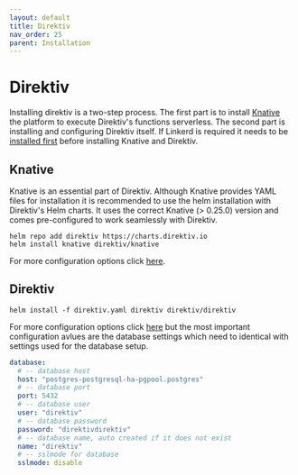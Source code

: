 ```yaml
---
layout: default
title: Direktiv
nav_order: 25
parent: Installation
---
```


# Direktiv

Installing direktiv is a two-step process. The first part is to install [Knative](https://knative.dev) the platform to execute Direktiv's functions serverless. The second part is installing and configuring Direktiv itself. If Linkerd is required it needs to be [installed first](linkerd.md) before installing Knative and Direktiv.

## Knative

Knative is an essential part of Direktiv. Although Knative provides YAML files for installation it is recommended to use the helm installation with Direktiv's Helm charts. It uses the correct Knative (> 0.25.0) version and comes pre-configured to work seamlessly with Direktiv.

```console
helm repo add direktiv https://charts.direktiv.io
helm install knative direktiv/knative
```

For more configuration options click [here](https://github.com/vorteil/direktiv/tree/main/kubernetes/charts/knative).

## Direktiv

```shell
helm install -f direktiv.yaml direktiv direktiv/direktiv
```

For more configuration options click [here](https://github.com/vorteil/direktiv/tree/main/kubernetes/charts/direktiv) but the most important configuration avlues are the database settings which need to identical with settings used for the database setup.

```yaml
database:
  # -- database host
  host: "postgres-postgresql-ha-pgpool.postgres"
  # -- database port
  port: 5432
  # -- database user
  user: "direktiv"
  # -- database password
  password: "direktivdirektiv"
  # -- database name, auto created if it does not exist
  name: "direktiv"
  # -- sslmode for database
  sslmode: disable
```
